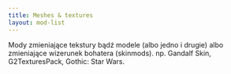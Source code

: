 ```yaml
---
title: Meshes & textures
layout: mod-list
---
```


Mody zmieniające tekstury bądź modele (albo jedno i drugie) albo zmieniające wizerunek bohatera (skinmods). np. Gandalf Skin, G2TexturesPack, Gothic: Star Wars.
